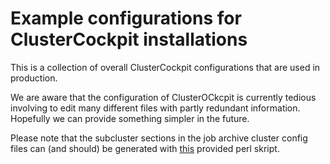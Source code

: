 # Example configurations for ClusterCockpit installations

This is a collection of overall ClusterCockpit configurations that are used in
production.

We are aware that the configuration of ClusterOCkcpit is currently tedious
involving to edit many different files with partly redundant information.
Hopefully we can provide something simpler in the future.

Please note that the subcluster sections in the job archive cluster config files
can (and should) be generated with [this](https://github.com/ClusterCockpit/cc-backend/blob/master/configs/generate-subcluster.pl) provided perl skript.
